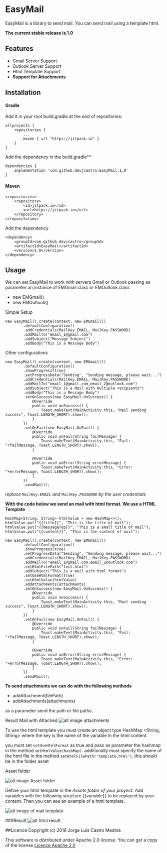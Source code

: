 # EasyMail
EasyMail is a library to send mail. You can send mail using a template html.


**The current stable release is 1.0**

## Features
* Gmail Server Support
* Outlook Server Support
* Html Template Support
* <b>Support for Attachments</b>

## Installation

#### Gradle

Add it in your root build.gradle at the end of repositories:
```
allprojects {
	repositories {
		...
		maven { url "https://jitpack.io" }
	}
}
```



Add the dependency in the build.gradle**
```
dependencies {
    implementation 'com.github.devjcastro:EasyMail:1.0'
}
```

#### Maven
```
<repositories>
	<repository>
	    <id>jitpack.io</id>
	    <url>https://jitpack.io</url>
	</repository>
</repositories>
```

Add the dependency
```
<dependency>
    <groupId>com.github.devjcastro</groupId>
    <artifactId>EasyMail</artifactId>
    <version>1.0</version>
</dependency>
```

## Usage

We can set EasyMail to work with servers Gmail or Outlook passing as parameter an instance of EMGmail class or EMOutlook class
* new EMGmail()
* new EMOutlook()


Simple Setup
```
new EasyMail().create(context, new EMGmail())
        .defaultConfiguration()
        .addCredentials(MailKey.EMAIL, MailKey.PASSWORD)
        .addMailTo("email_1@gmail.com")
        .addSubject("Message Subject")
        .addBody("This is a Message Body")
```



Other configurations
```
new EasyMail().create(context, new EMGmail())
        .defaultConfiguration()
        .showProgress(true)
        .setProgressData("Sending", "Sending message, please wait...")
        .addCredentials(MailKey.EMAIL, MailKey.PASSWORD)
        .addMailTo("email_1@gmail.com,email_2@outlook.com")
        .addSubject("This is a Mail with multiple recipients")
        .addBody("This is a Message Body")
        .setOnSuccess(new EasyMail.OnSuccess() {
            @Override
            public void onSuccess() {
                Toast.makeText(MainActivity.this, "Mail sending success", Toast.LENGTH_SHORT).show();
            }
        })
        .setOnFail(new EasyMail.OnFail() {
            @Override
            public void onFail(String failMessage) {
                Toast.makeText(MainActivity.this, "Fail: "+failMessage, Toast.LENGTH_SHORT).show();
            }

            @Override
            public void onError(String errorMessage) {
                Toast.makeText(MainActivity.this, "Error: "+errorMessage, Toast.LENGTH_SHORT).show();
            }
        })
        .sendMail();
```
*replace `MailKey.EMAIL` and `MailKey.PASSWORD` by the user credentials*




**With the code below we send an mail with html format. We use a HTML Template**
```
HashMap<String, String> htmlValue = new HashMap<>();
htmlValue.put("{{title}}", "This is the title of mail");
htmlValue.put("{{messageTop}}", "This is a small title of mail");
htmlValue.put("{{content}}", "This is the content of mail");

new EasyMail().create(context, new EMGmail())
        .defaultConfiguration()
        .showProgress(true)
        .setProgressData("Sending", "Sending message, please wait...")
        .addCredentials(MailKey.EMAIL, MailKey.PASSWORD)
        .addMailTo("email_1@gmail.com,email_2@outlook.com")
        .setHtmlFilePath("test.html")
        .addSubject("This is a mail with html format")
        .setUseHtmlFormat(true)
        .setHtmlValue(htmlValue)
        .addAttachments(attachments)
        .setOnSuccess(new EasyMail.OnSuccess() {
            @Override
            public void onSuccess() {
                Toast.makeText(MainActivity.this, "Mail sending success", Toast.LENGTH_SHORT).show();
            }
        })
        .setOnFail(new EasyMail.OnFail() {
            @Override
            public void onFail(String failMessage) {
                Toast.makeText(MainActivity.this, "Fail: "+failMessage, Toast.LENGTH_SHORT).show();
            }

            @Override
            public void onError(String errorMessage) {
                Toast.makeText(MainActivity.this, "Error: "+errorMessage, Toast.LENGTH_SHORT).show();
            }
        })
        .sendMail();
```


**To send attachments we can do with the following methods**
* addAttachment(filePath)
* addAttachments(attachments)

as a parameter send the path or file paths.

Result Mail with Attached
![alt image attachments](http://image.prntscr.com/image/aca69fd01f13415090dc78cb85ea2063.png "Mail Attachments")



To use the html template you must create an object type HashMap <String, String> where the key is the name of the variable in the html content.

you must set `setUseHtmlFormat` as  true and pass as parameter the hashmap in the method `setHtmlValue(hashMap)`. additionally must specify the name of the html file in the method `setHtmlFilePath('template.html')`, this should be in the folder asset

Asset folder

![alt image Asset folder](http://image.prntscr.com/image/31a8d17d5e1240bf8d8cd6bcd78b11b4.png "Asset Folder")


Define your html template in the *Assets folder of your proyect*. Add variables with the following structure {{variable}} to be replaced by your content.
Then you can see an example of a html template.

![alt image of mail template](http://image.prntscr.com/image/1861c9e85c5b49e79d8c32d71c3e0941.png "Description")

###Result
![alt html result](http://image.prntscr.com/image/9bda0f118b64439db05c218767d587b6.png "Html Result")



##Licence
Copyright (c) 2016 Jorge Luis Castro Medina

This software is distributed under Apache 2.0 license. You can get a copy of the license
[Licence Apache 2.0](http://www.apache.org/licenses/LICENSE-2.0)
